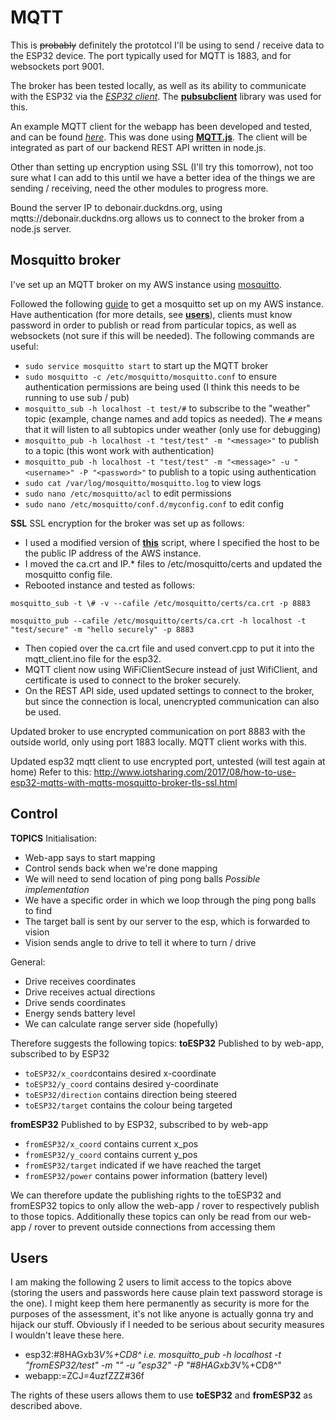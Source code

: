 MQTT
====
This is <del>probably</del> definitely the prototcol I'll be using to send / receive data to the ESP32 device. The port typically used for MQTT is 1883, and for websockets port 9001.

The broker has been tested locally, as well as its ability to communicate with the ESP32 via the [*ESP32 client*](../Control/mqtt_client_esp32/mqtt_client_esp32.ino). The [**pubsubclient**](https://github.com/knolleary/pubsubclient) library was used for this.

An example MQTT client for the webapp has been developed and tested, and can be found [*here*](../Server/mqtt_server.js). This was done using [**MQTT.js**](https://www.npmjs.com/package/mqtt). The client will be integrated as part of our backend REST API written in node.js.

Other than setting up encryption using SSL (I'll try this tomorrow), not too sure what I can add to this until we have a better idea of the things we are sending / receiving, need the other modules to progress more.

Bound the server IP to debonair.duckdns.org, using mqtts://debonair.duckdns.org allows us to connect to the broker from a node.js server.

Mosquitto broker
----------------
I've set up an MQTT broker on my AWS instance using [mosquitto](http://mosquitto.org/download/).

Followed the following [guide](https://obrienlabs.net/how-to-setup-your-own-mqtt-broker/) to get a mosquitto set up on my AWS instance. Have authentication (for more details, see [**users**](#users)), clients must know password in order to publish or read from particular topics, as well as websockets (not sure if this will be needed). The following commands are useful:
- `sudo service mosquitto start` to start up the MQTT broker
- `sudo mosquitto -c /etc/mosquitto/mosquitto.conf` to ensure authentication permissions are being used (I think this needs to be running to use sub / pub)
- `mosquitto_sub -h localhost -t test/#` to subscribe to the "weather" topic (example, change names and add topics as needed). The `#` means that it will listen to all subtopics under weather (only use for debugging)
- `mosquitto_pub -h localhost -t "test/test" -m "<message>"` to publish to a topic (this wont work with authentication)
- `mosquitto_pub -h localhost -t "test/test" -m "<message>" -u "<username>" -P "<password>"` to publish to a topic using authentication
- `sudo cat /var/log/mosquitto/mosquitto.log` to view logs
- `sudo nano /etc/mosquitto/acl` to edit permissions
- `sudo nano /etc/mosquitto/conf.d/myconfig.conf` to edit config

**SSL**
SSL encryption for the broker was set up as follows:
- I used a modified version of [**this**](https://github.com/owntracks/tools/blob/master/TLS/generate-CA.sh) script, where I specified the host to be the public IP address of the AWS instance. 
- I moved the ca.crt and IP.* files to /etc/mosquitto/certs and updated the mosquitto config file.
- Rebooted instance and tested as follows:
```
mosquitto_sub -t \# -v --cafile /etc/mosquitto/certs/ca.crt -p 8883
     
mosquitto_pub --cafile /etc/mosquitto/certs/ca.crt -h localhost -t "test/secure" -m "hello securely" -p 8883
```
- Then copied over the ca.crt file and used convert.cpp to put it into the mqtt_client.ino file for the esp32.
- MQTT client now using WiFiClientSecure instead of just WifiClient, and certificate is used to connect to the broker securely.
- On the REST API side, used updated settings to connect to the broker, but since the connection is local, unencrypted communication can also be used.

Updated broker to use encrypted communication on port 8883 with the outside world, only using port 1883 locally. MQTT client works with this.

Updated esp32 mqtt client to use encrypted port, untested (will test again at home)
Refer to this: http://www.iotsharing.com/2017/08/how-to-use-esp32-mqtts-with-mqtts-mosquitto-broker-tls-ssl.html

Control
-------
**TOPICS**
Initialisation:
- Web-app says to start mapping
- Control sends back when we're done mapping
- We will need to send location of ping pong balls
*Possible implementation*
- We have a specific order in which we loop through the ping pong balls to find
- The target ball is sent by our server to the esp, which is forwarded to vision
- Vision sends angle to drive to tell it where to turn / drive

General:
- Drive receives coordinates
- Drive receives actual directions
- Drive sends coordinates
- Energy sends battery level
- We can calculate range server side (hopefully)

Therefore suggests the following topics:
**toESP32**
Published to by web-app, subscribed to by ESP32
- `toESP32/x_coord`contains desired x-coordinate
- `toESP32/y_coord` contains desired y-coordinate
- `toESP32/direction` contains direction being steered
- `toESP32/target` contains the colour being targeted

**fromESP32**
Published to by ESP32, subscribed to by web-app
- `fromESP32/x_coord` contains current x_pos
- `fromESP32/y_coord` contains current y_pos
- `fromESP32/target` indicated if we have reached the target
- `fromESP32/power` contains power information (battery level)

We can therefore update the publishing rights to the toESP32 and fromESP32 topics to only allow the web-app / rover to respectively publish to those topics. Additionally these topics can only be read from our web-app / rover to prevent outside connections from accessing them

<a name="users"></a>Users
-------------------------
I am making the following 2 users to limit access to the topics above (storing the users and passwords here cause plain text password storage is the one). I might keep them here permanently as security is more for the purposes of the assessment, it's not like anyone is actually gonna try and hijack our stuff. Obviously if I needed to be serious about security measures I wouldn't leave these here.
- esp32:#8HAGxb3*V%+CD8^
i.e. mosquitto_pub -h localhost -t "fromESP32/test" -m "<message>" -u "esp32" -P "#8HAGxb3*V%+CD8^"
- webapp:=ZCJ=4uzfZZZ#36f

The rights of these users allows them to use **toESP32** and **fromESP32** as described above.
